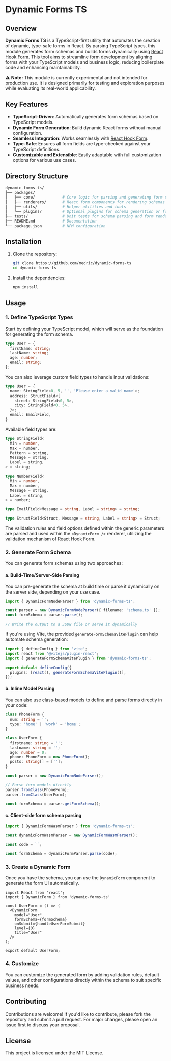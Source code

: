 # Dynamic Forms TS

## Overview

**Dynamic Forms TS** is a TypeScript-first utility that automates the creation of dynamic, type-safe forms in React. By parsing TypeScript types, this module generates form schemas and builds forms dynamically using [React Hook Form](https://react-hook-form.com/). This tool aims to streamline form development by aligning forms with your TypeScript models and business logic, reducing boilerplate code and enhancing maintainability.

⚠️ **Note:** This module is currently experimental and not intended for production use. It is designed primarily for testing and exploration purposes while evaluating its real-world applicability.

## Key Features
- **TypeScript-Driven**: Automatically generates form schemas based on TypeScript models.
- **Dynamic Form Generation**: Build dynamic React forms without manual configuration.
- **Seamless Integration**: Works seamlessly with [React Hook Form](https://react-hook-form.com/).
- **Type-Safe**: Ensures all form fields are type-checked against your TypeScript definitions.
- **Customizable and Extensible**: Easily adaptable with full customization options for various use cases.

## Directory Structure

```bash
dynamic-forms-ts/
├── packages/
│   ├── core/            # Core logic for parsing and generating form schemas
│   ├── renderers/       # React form components for rendering schemas
│   ├── utils/           # Helper utilities and tools
│   └── plugins/         # Optional plugins for schema generation or form rendering
├── tests/               # Unit tests for schema parsing and form rendering
├── README.md            # Documentation
└── package.json         # NPM configuration
```

## Installation

1. Clone the repository:
    ```bash
    git clone https://github.com/medric/dynamic-forms-ts
    cd dynamic-forms-ts
    ```

2. Install the dependencies:
    ```bash
    npm install
    ```

## Usage

### 1. Define TypeScript Types

Start by defining your TypeScript model, which will serve as the foundation for generating the form schema.

```ts
type User = {
  firstName: string;
  lastName: string;
  age: number;
  email: string;
};
```

You can also leverage custom field types to handle input validations:

```ts
type User = {
  name: StringField<0, 5, '', 'Please enter a valid name'>;
  address: StructField<{ 
    street: StringField<0, 5>,
    city: StringField<0, 5>,
  }>;
  email: EmailField,
}
```

Available field types are:

```ts
type StringField<
  Min = number,
  Max = number,
  Pattern = string,
  Message = string,
  Label = string,
> = string;

type NumberField<
  Min = number,
  Max = number,
  Message = string,
  Label = string,
> = number;

type EmailField<Message = string, Label = string> = string;

type StructField<Struct, Message = string, Label = string> = Struct;
```

The validation rules and field options defined within the generic parameters are parsed and used within the `<DynamicForm />` renderer, utilizing the validation mechanism of React Hook Form.

### 2. Generate Form Schema

You can generate form schemas using two approaches:

#### a. Build-Time/Server-Side Parsing
You can pre-generate the schema at build time or parse it dynamically on the server side, depending on your use case.

```ts
import { DynamicFormNodeParser } from 'dynamic-forms-ts';

const parser = new DynamicFormNodeParser({ filename: 'schema.ts' });
const formSchema = parser.parse();

// Write the output to a JSON file or serve it dynamically
```

If you're using Vite, the provided `generateFormSchemaVitePlugin` can help automate schema generation:

```ts
import { defineConfig } from 'vite';
import react from '@vitejs/plugin-react';
import { generateFormSchemaVitePlugin } from 'dynamic-forms-ts';

export default defineConfig({
  plugins: [react(), generateFormSchemaVitePlugin()],
});
```

#### b. Inline Model Parsing

You can also use class-based models to define and parse forms directly in your code:

```ts
class PhoneForm {
  num: string = '';
  type: 'home' | 'work' = 'home';
}

class UserForm {
  firstname: string = '';
  lastname: string = '';
  age: number = 0;
  phone: PhoneForm = new PhoneForm();
  posts: string[] = [''];
}

const parser = new DynamicFormNodeParser();

// Parse form models directly
parser.fromClass(PhoneForm);
parser.fromClass(UserForm);

const formSchema = parser.getFormSchema();
```

#### c. Client-side form schema parsing

```ts
import { DynamicFormWasmParser } from 'dynamic-forms-ts';

const dynamicFormWasmParser = new DynamicFormWasmParser();

const code = ``;

const formSchema = dynamicFormParser.parse(code);
```

### 3. Create a Dynamic Form

Once you have the schema, you can use the `DynamicForm` component to generate the form UI automatically.

```tsx
import React from 'react';
import { DynamicForm } from 'dynamic-forms-ts'

const UserForm = () => (
  <DynamicForm
    model="User"
    formSchema={formSchema}
    onSubmit={handleUserFormSubmit}
    level={0}
    title="User"
  />
);

export default UserForm;
```

### 4. Customize

You can customize the generated form by adding validation rules, default values, and other configurations directly within the schema to suit specific business needs.

## Contributing

Contributions are welcome! If you'd like to contribute, please fork the repository and submit a pull request. For major changes, please open an issue first to discuss your proposal.

## License

This project is licensed under the MIT License.
